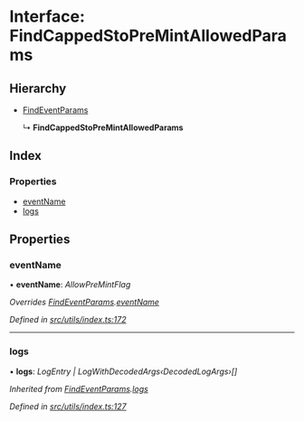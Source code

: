 # Interface: FindCappedStoPreMintAllowedParams

## Hierarchy

- [FindEventParams](_utils_index_.findeventparams.md)

  ↳ **FindCappedStoPreMintAllowedParams**

## Index

### Properties

- [eventName](_utils_index_.findcappedstopremintallowedparams.md#eventname)
- [logs](_utils_index_.findcappedstopremintallowedparams.md#logs)

## Properties

### eventName

• **eventName**: _AllowPreMintFlag_

_Overrides [FindEventParams](_utils_index_.findeventparams.md).[eventName](_utils_index_.findeventparams.md#eventname)_

_Defined in [src/utils/index.ts:172](https://github.com/PolymathNetwork/polymath-sdk/blob/660aba8/src/utils/index.ts#L172)_

---

### logs

• **logs**: _LogEntry | LogWithDecodedArgs‹DecodedLogArgs›[]_

_Inherited from [FindEventParams](_utils_index_.findeventparams.md).[logs](_utils_index_.findeventparams.md#logs)_

_Defined in [src/utils/index.ts:127](https://github.com/PolymathNetwork/polymath-sdk/blob/660aba8/src/utils/index.ts#L127)_
